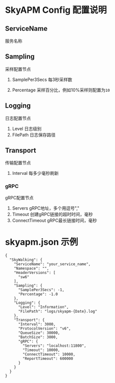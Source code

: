 # SkyAPM Config 配置说明

## ServiceName

服务名称

## Sampling 

采样配置节点

1. SamplePer3Secs 每3秒采样数

2. Percentage 采样百分比，例如10%采样则配置为`10`

## Logging

日志配置节点

1. Level  日志级别
2. FilePath 日志保存路径

## Transport

传输配置节点

1. Interval 每多少毫秒刷新

### gRPC

gRPC配置节点

1. Servers gRPC地址，多个用逗号","
2. Timeout 创建gRPC链接的超时时间，毫秒
3. ConnectTimeout gRPC最长链接时间，毫秒

# skyapm.json 示例
```
{
  "SkyWalking": {
    "ServiceName": "your_service_name",
    "Namespace": "",
    "HeaderVersions": [
      "sw6"
    ],
    "Sampling": {
      "SamplePer3Secs": -1,
      "Percentage": -1.0
    },
    "Logging": {
      "Level": "Information",
      "FilePath": "logs/skyapm-{Date}.log"
    },
    "Transport": {
      "Interval": 3000,
      "ProtocolVersion": "v6",
      "QueueSize": 30000,
      "BatchSize": 3000,
      "gRPC": {
        "Servers": "localhost:11800",
        "Timeout": 10000,
        "ConnectTimeout": 10000,
        "ReportTimeout": 600000
      }
    }
  }
}
```

